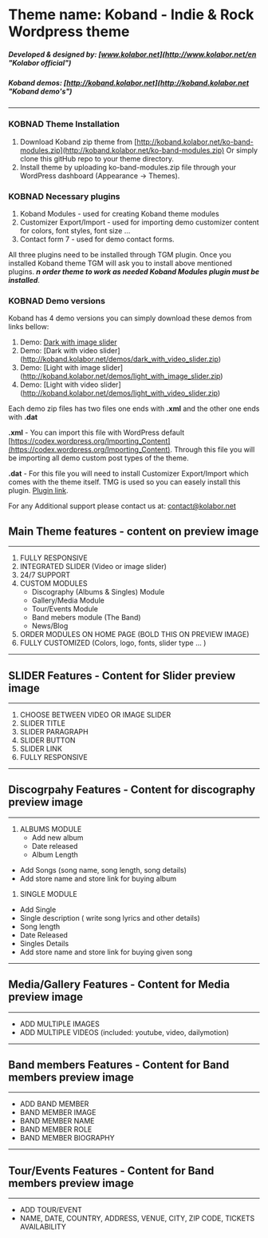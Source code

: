 # Theme name: Koband - Indie & Rock Wordpress theme 

##### Developed & designed by: [www.kolabor.net](http://www.kolabor.net/en "Kolabor official")
##### Koband demos: [http://koband.kolabor.net](http://koband.kolabor.net "Koband demo's")
***

### KOBNAD Theme Installation

1. Download Koband zip theme from [http://koband.kolabor.net/ko-band-modules.zip](http://koband.kolabor.net/ko-band-modules.zip) Or simply clone this gitHub repo to your theme directory. 
2. Install theme by uploading ko-band-modules.zip file through your WordPress dashboard (Appearance -> Themes). 

### KOBNAD Necessary plugins
1. Koband Modules - used for creating Koband theme modules
2. Customizer Export/Import - used for importing demo customizer content for colors, font styles, font size ... 
3. Contact form 7  - used for demo contact forms.

All three plugins need to be installed through TGM plugin. Once you installed Koband theme TGM will ask you to install above mentioned plugins. _**n order theme to work as needed Koband Modules plugin must be installed**_. 

### KOBNAD Demo versions 

Koband has 4 demo versions you can simply download these demos from links bellow:
1. Demo: [Dark with image slider](http://koband.kolabor.net/demos/dark_with_image_slider.zip)
2. Demo: [Dark with video slider] (http://koband.kolabor.net/demos/dark_with_video_slider.zip)
3. Demo: [Light with image slider] (http://koband.kolabor.net/demos/light_with_image_slider.zip)
4. Demo: [Light with video slider] (http://koband.kolabor.net/demos/light_with_video_slider.zip)

Each demo zip files has two files one ends with **.xml** and the other one ends with **.dat**

**.xml** - You can import this file with WordPress default [https://codex.wordpress.org/Importing_Content](https://codex.wordpress.org/Importing_Content). Through this file you will be importing all demo custom post types of the theme. 

 **.dat** - For this file you will need to install Customizer Export/Import which comes with the theme itself. TMG is used so you can easely install this plugin. [Plugin link](https://wordpress.org/plugins/customizer-export-import/).
 
 For any Additional support please contact us at: contact@kolabor.net 
 

## Main Theme features - content on preview image
--------------------------------------------------------------
1. FULLY RESPONSIVE 
2. INTEGRATED SLIDER (Video or image slider) 
3. 24/7  SUPPORT 
4. CUSTOM MODULES  
    - Discography (Albums & Singles) Module 
    - Gallery/Media Module 
    - Tour/Events Module 
    - Band mebers module (The Band)
   -  News/Blog 
5. ORDER MODULES ON HOME PAGE  (BOLD THIS ON PREVIEW IMAGE)
7. FULLY CUSTOMIZED  (Colors, logo, fonts, slider type ... ) 


-----------------------------------------------------------------------
## SLIDER  Features - Content for Slider preview image 
----------------------------------------------------------------------
1. CHOOSE BETWEEN VIDEO OR IMAGE SLIDER 
2. SLIDER TITLE 
3. SLIDER PARAGRAPH 
4. SLIDER BUTTON 
5. SLIDER LINK 
6. FULLY RESPONSIVE 

-------------------------------------------------------------------------------
## Discogrpahy  Features - Content for discography preview image
-------------------------------------------------------------------------------
1. ALBUMS MODULE 
   -  Add new album 
   - Date released 
   - Album Length 
  - Add Songs (song name, song length, song details)
  - Add store name and store link for buying album

1. SINGLE MODULE 
  - Add Single 
  - Single description ( write song lyrics and other details) 
 -  Song length
 -  Date Released
 - Singles Details  
 - Add store name and store link for buying given song

-----------------------------------------------------------------------------
## Media/Gallery  Features - Content for  Media preview image
----------------------------------------------------------------------------
- ADD MULTIPLE IMAGES 
- ADD MULTIPLE VIDEOS (included: youtube, video, dailymotion)

---------------------------------------------------------------------------------------
## Band members  Features - Content for Band members  preview image 
---------------------------------------------------------------------------------------
- ADD BAND MEMBER 
- BAND MEMBER IMAGE 
- BAND MEMBER NAME 
- BAND MEMBER ROLE 
- BAND MEMBER BIOGRAPHY

-------------------------------------------------------------------------------------
## Tour/Events  Features - Content for Band members  preview image 
-------------------------------------------------------------------------------------
- ADD TOUR/EVENT 
- NAME, DATE, COUNTRY, ADDRESS, VENUE, CITY, ZIP CODE, TICKETS AVAILABILITY
